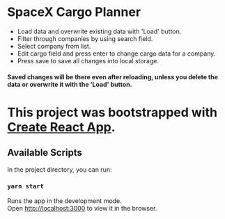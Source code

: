 # SpaceX Cargo Planner
* Load data and overwrite existing data with 'Load' button.
* Filter through companies by using search field.
* Select company from list.
* Edit cargo field and press enter to change cargo data for a company.
* Press save to save all changes into local storage.

#### Saved changes will be there even after reloading, unless you delete the data or overwrite it with the 'Load' button.



# This project was bootstrapped with [Create React App](https://github.com/facebook/create-react-app).

## Available Scripts

In the project directory, you can run:

### `yarn start`

Runs the app in the development mode.\
Open [http://localhost:3000](http://localhost:3000) to view it in the browser.
